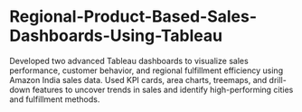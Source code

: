 # Regional-Product-Based-Sales-Dashboards-Using-Tableau
Developed two advanced Tableau dashboards to visualize sales performance, customer behavior, and regional fulfillment efficiency using Amazon India sales data. Used KPI cards, area charts, treemaps, and drill-down features to uncover trends in sales and identify high-performing cities and fulfillment methods.
